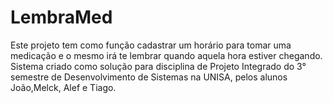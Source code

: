 # LembraMed
Este projeto tem como função cadastrar um horário para tomar uma medicação e o mesmo irá te lembrar quando aquela hora estiver chegando. Sistema criado como solução para disciplina de Projeto Integrado do 3° semestre de Desenvolvimento de Sistemas na UNISA, pelos alunos João,Melck, Alef e Tiago.
